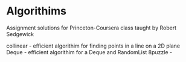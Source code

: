# Algorithims
Assignment solutions for Princeton-Coursera class taught by Robert Sedgewick

collinear - efficient algorithim for finding points in a line on a 2D plane
Deque - efficient algorithim for a Deque and RandomList
8puzzle - 
